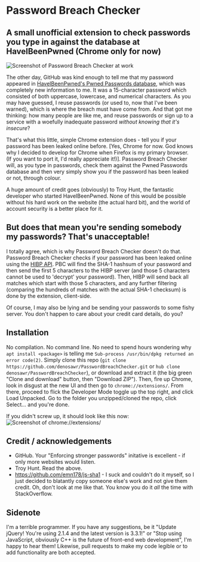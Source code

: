 # Password Breach Checker
## A small unofficial extension to check passwords you type in against the database at HaveIBeenPwned (Chrome only for now)

![Screenshot of Password Breach Checker at work](https://i.imgur.com/MCdv0JD.png)

The other day, GitHub was kind enough to tell me that my password appeared in [HaveIBeenPwned's Pwned Passwords database](https://haveibeenpwned.com/Passwords), which was completely new information to me. It was a 15-character password which consisted of both uppercase, lowercase, and numerical characters. As you may have guessed, I reuse passwords (or used to, now that I've been warned), which is where the breach must have come from. And that got me thinking: how many people are like me, and reuse passwords or sign up to a service with a woefully inadequate password _without knowing that it's insecure_?

That's what this little, simple Chrome extension does - tell you if your password has been leaked online before. [Yes, Chrome for now. God knows why I decided to develop for Chrome when Firefox is my primary browser. (If you want to port it, I'd really appreciate it!)]. Password Breach Checker will, as you type in passwords, check them against the Pwned Passwords database and then very simply show you if the password has been leaked or not, through colour.

A huge amount of credit goes (obviously) to Troy Hunt, the fantastic developer who started HaveIBeenPwned. None of this would be possible without his hard work on the website (the actual hard bit), and the world of account security is a better place for it.

## But does that mean you're sending somebody my passwords? That's unacceptable!
I totally agree, which is why Password Breach Checker doesn't do that. Password Breach Checker checks if your password has been leaked online using the [HIBP API](https://haveibeenpwned.com/API/v2#PwnedPasswords). PBC will find the SHA-1 hashsum of your password and then send the first 5 characters to the HIBP server (and those 5 characters cannot be used to 'decrypt' your password). Then, HIBP will send back all matches which start with those 5 characters, and any further filtering (comparing the hundreds of matches with the actual SHA-1 checksum) is done by the extension, client-side.

Of course, I may also be lying and be sending your passwords to some fishy server. You don't happen to care about your credit card details, do you?

## Installation
No compilation. No command line. No need to spend hours wondering why `apt install <package>` is telling me `Sub-process /usr/bin/dpkg returned an error code(2)`.
Simply clone this repo (`git clone https://github.com/denosawr/PasswordBreachChecker.git` or `hub clone denosawr/PasswordBreachChecker`), or download and extract it (the big green "Clone and download" button, then "Download ZIP"). Then, fire up Chrome, look in disgust at the new UI and then go to `chrome://extensions/`. From there, proceed to flick the Developer Mode toggle up the top right, and click Load Unpacked. Go to the folder you unzipped/cloned the repo, click Select... and you're done. 

If you didn't screw up, it should look like this now:
![Screenshot of `chrome://extensions/`](https://i.imgur.com/FkIzJ5A.png)

## Credit / acknowledgements
* GitHub. Your "Enforcing stronger passwords" initative is excellent - if only more websites would listen.
* Troy Hunt. Read the above.
* https://github.com/emn178/js-sha1 - I suck and couldn't do it myself, so I just decided to blatantly copy someone else's work and not give them credit. Oh, don't look at me like that. You know you do it _all_ the time with StackOverflow.

## Sidenote
I'm a terrible programmer. If you have any suggestions, be it "Update jQuery! You're using 2.1.4 and the latest version is 3.3.1!" or "Stop using JavaScript, obviously C++ is the future of front-end web development", I'm happy to hear them! Likewise, pull requests to make my code legible or to add functionality are both accepted.
